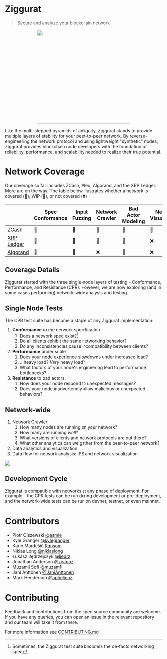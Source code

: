 # Ziggurat
> Secure and analyze your blockchain network

<p align="center">
    <img src="https://github.com/runziggurat/.github/blob/main/profile/assets/logo.png" height="300px">
</p>

Like the multi-stepped pyramids of antiquity, Ziggurat stands to provide multiple layers of stability for your peer-to-peer network. By reverse-engineering the network protocol and using lightweight "synthetic" nodes, Ziggurat provides blockchain node developers with the foundation of reliability, performance, and scalability needed to realize their true potential.

# Network Coverage

Our coverage so far includes ZCash, Aleo, Algorand, and the XRP Ledger. More are on the way. The table below illustrates whether a network is covered (💚), WIP (🚧), or not covered (❌)

|  &nbsp;            | Spec Conformance | Input Fuzzing | Network Crawler | Bad Actor Modeling | Network Visualization | Performance Benchmarking |
|--------------------|------------------|---------------|-----------------|--------------------|-----------------------|--------------------------|
| [ZCash]            | 💚               | 💚            | 💚              | 💚                 | 💚                    | 💚                       |
| [XRP Ledger]       | 💚               | 💚            | 💚              | 💚                 | ❌                    | 💚                       |
| [Algorand]         | 💚               | 💚            | ❌              | 💚                 | ❌                    | 💚                       |

[Zcash]: https://github.com/runziggurat/zcash
[XRP Ledger]: https://github.com/runziggurat/xrpl
[Algorand]: https://github.com/runziggurat/algorand

## Coverage Details

Ziggurat started with the three single-node layers of testing - Conformance, Performance, and Resistance (CPR). However, we are now exploring (and in some cases performing) network-wide analysis and testing.

## Single Node Tests

The CPR test suite has become a staple of any Ziggurat implementation:

1. **Conformance** to the network specification
   1. Does a network spec exist?[^1]
   2. Do all clients exhibit the same networking behavior?
   3. Do any inconsistencies cause incompatibility between clients?
2. **Performance** under scale
   1. Does your node experience slowdowns under increased load?
   2. ...heavy load? _Very_ heavy load?
   3. What factors of your node's engineering lead to performance bottlenecks?
3. **Resistance** to bad actors.
   1. How does your node respond to unexpected messages?
   2. Does your node inadvertendly allow malicious or unexpected behaviors?

## Network-wide

1. Network Crawler
   1. How many nodes are running on your network?
   2. How many are running _well_?
   3. What versions of clients and network protocols are out there?
   4. What other analytics can we gather from the peer-to-peer network?
2. Data analytics and visualization
3. Data flow for network analysis: IPS and network visualization

![](/profile/assets/p2p-dataflow.png)


<!-- 2. Testnet Red-Teaming (coming soon!) -->
<!-- 2. DoS protection (coming soon!) -->

## Development Cycle

Ziggurat is compatible with networks at any phase of deployment. For example - the CPR tests can be run during development or pre-deployment, and the network-wide tests can be run on devnet, testnet, or even mainnet.

[^1]: Sometimes, the Ziggurat test suite _becomes_ the de-facto networking spec

# Contributors

- Piotr Olszewski [@asmie](https://github.com/asmie) 
- Kyle Granger [@kylegranger](https://github.com/kylegranger)
- Karlo Mardešić [Rqnsom](https://github.com/Rqnsom)
- Niklas Long [@niklaslong](https://github.com/niklaslong)
- Łukasz Jędrzejczyk [@ljedrz](https://github.com/ljedrz)
- Jonathan Anderson [@zeapoz](https://github.com/zeapoz)
- Muzamil Sofi [@muzam1l](https://github.com/muzam1l)
- Jani Anttonen [@JaniAnttonen](https://github.com/janianttonen)
- Mark Henderson [@aphelionz](https://github.com/aphelionz)

# Contributing

Feedback and contributions from the open source community are welcome. If you have any queries, you can open an issue in the relevant repository and our team will take it from there.

For more information see [CONTRIBUTING.md](https://github.com/runziggurat/.github/blob/main/CONTRIBUTING.md)
